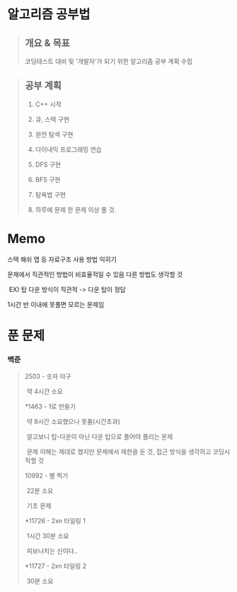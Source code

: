 # 알고리즘 공부법  
> ## 개요 & 목표
> 코딩테스트 대비 및 '개발자'가 되기 위한 알고리즘 공부 계획 수립  

> ## 공부 계획
> 1. C++ 시작  
>
> 2. 큐, 스택 구현  
>
> 3. 완전 탐색 구현  
>
> 4. 다이내믹 프로그래밍 연습  
>
> 5. DFS 구현  
>
> 6. BFS 구현  
>
> 7. 탐욕법 구현  
>
> 8. 하루에 문제 한 문제 이상 풀 것. 
>
>    





# Memo

스택 해쉬 맵 등 자료구조 사용 방법 익히기

문제에서 직관적인 방법이 비효율적일 수 있음 다른 방법도 생각할 것

​	EX) 탑 다운 방식이 직관적 -> 다운 탑이 정답

1시간 반 이내에 못풀면 모르는 문제임



# 푼 문제

### 백준

> 2503 - 숫자 야구
>
> ​	약 4시간 소요
>
> *1463 - 1로 만들기
>
> ​	약 8시간 소요했으나 못품(시간초과)
>
> ​	알고보니 탑-다운이 아닌 다운 탑으로 풀어야 풀리는 문제
>
> ​	문제 이해는 제대로 했지만 문제에서 제한을 둔 것, 접근 방식을 생각하고 코딩시작할 것
>
> 10992 - 별 찍기
>
> ​	22분 소요
>
> ​	기초 문제
>
> *11726 -  2xn 타일링 1
>
> ​	1시간 30분 소요
>
> ​	피보나치는 신이다..
>
> *11727 - 2xn 타일링 2
>
> ​	30분 소요
>
> 

